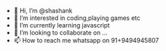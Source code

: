 - 👋 Hi, I’m @shashank
- 👀 I’m interested in coding,playing games etc
- 🌱 I’m currently learning javascript
- 💞️ I’m looking to collaborate on ...
- 📫 How to reach me whatsapp on 91+9494945807

<!---
shashank1512009/shashank1512009 is a ✨ special ✨ repository because its `README.md` (this file) appears on your GitHub profile.
You can click the Preview link to take a look at your changes.
--->
